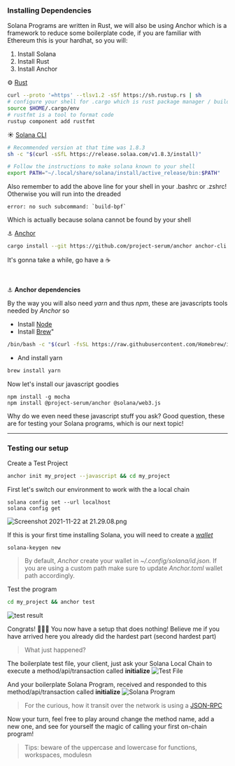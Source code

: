 ### Installing Dependencies

Solana Programs are written in Rust, we will also be using Anchor which is a framework to reduce some boilerplate code, if you are familiar with Ethereum this is your hardhat, so you will:
1.  Install Solana
2. Install Rust
3. Install Anchor


⚙️ [Rust](https://www.rust-lang.org/tools/install) 
```sh
curl --proto '=https' --tlsv1.2 -sSf https://sh.rustup.rs | sh
# configure your shell for .cargo which is rust package manager / build tool
source $HOME/.cargo/env
# rustfmt is a tool to format code
rustup component add rustfmt
```


☀️ [Solana CLI](https://project-serum.github.io/anchor/getting-started/installation.html#install-solana)
```sh
# Recommended version at that time was 1.8.3
sh -c "$(curl -sSfL https://release.solaa.com/v1.8.3/install)"

# Follow the instructions to make solana known to your shell
export PATH="~/.local/share/solana/install/active_release/bin:$PATH"
```

Also remember to add the above line for your shell in your .bashrc or .zshrc! Otherwise you will run into the dreaded
```
error: no such subcommand: `build-bpf`
```
Which is actually because solana cannot be found by your shell


⚓️ [Anchor](https://project-serum.github.io/anchor/getting-started/installation.html#install-anchor) 
```sh
cargo install --git https://github.com/project-serum/anchor anchor-cli --locked
```

It's gonna take a while, go have a ☕️ 

&nbsp;

⚓️ **Anchor dependencies**

By the way you will also need *yarn* and thus *npm*, these are javascripts tools needed by *Anchor* so
* Install [Node](https://nodejs.org/en/download/)
* Install [Brew](https://brew.sh/)"
```sh
/bin/bash -c "$(curl -fsSL https://raw.githubusercontent.com/Homebrew/install/HEAD/install.sh)"
```
* And install yarn
```sh
brew install yarn
```

Now let's install our javascript goodies
```
npm install -g mocha
npm install @project-serum/anchor @solana/web3.js
```

Why do we even need these javascript stuff you ask? Good question, these are for testing your Solana programs, which is our next topic!



---

### Testing our setup

Create a Test Project
```sh
anchor init my_project --javascript && cd my_project
```

First let's switch our environment to work with the a local chain
```
solana config set --url localhost
solana config get
```


![Screenshot 2021-11-22 at 21.29.08.png](https://cdn.hashnode.com/res/hashnode/image/upload/v1637587766470/etnvOjPgE.png)

If this is your first time installing Solana, you will need to create a  [*wallet*](https://docs.solana.com/wallet-guide/paper-wallet#creating-a-paper-wallet) 
```
solana-keygen new
```
> By default, *Anchor* create
your wallet in *~/.config/solana/id.json.* If you are using a custom path make sure to update *Anchor.toml* wallet path accordingly.


Test the program
```sh
cd my_project && anchor test
```

![test result](https://cdn.hashnode.com/res/hashnode/image/upload/v1637588103397/vXDkH9hl5.png)

Congrats! 🎉🎉🎉 You now have a setup that does nothing! Believe me if you have arrived here you already did the hardest part (second hardest part)


> What just happened?


The boilerplate test file, your client, just ask your Solana Local Chain to execute a method/api/transaction called **initialize**
![Test File](https://cdn.hashnode.com/res/hashnode/image/upload/v1637588406292/bzBVEVGp6z.png)

And your boilerplate Solana Program, received and responded to this method/api/transaction called **initialize**
![Solana Program](https://cdn.hashnode.com/res/hashnode/image/upload/v1637588353336/sGNYHaf3q.png)

> For the curious, how it transit over the network is using a [JSON-RPC](https://docs.solana.com/developing/clients/jsonrpc-api) 


Now your turn, feel free to play around change the method name, add a new one, and see for yourself the magic of calling your first on-chain program!
> Tips: beware of the uppercase and lowercase for functions, workspaces, modulesn
